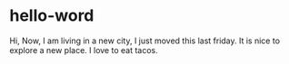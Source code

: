 # hello-word

Hi,
Now, I  am living in a new city, I just moved this last friday. It is nice to explore a new place.
I love to eat tacos.
